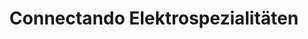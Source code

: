 ---
title: "Connectando Elektrospezialitäten"
url: /adenbuettel/connectando-elektrospezialitaeten/
shop: Elektronik
---